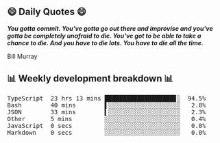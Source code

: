 ## 😄 Daily Quotes 😄

_**You gotta commit. You've gotta go out there and improvise and you've gotta be completely unafraid to die. You've got to be able to take a chance to die. And you have to die lots. You have to die all the time.**_

Bill Murray



## 📊 Weekly development breakdown 📊

<pre>TypeScript  23 hrs 13 mins ███████████████████▊░  94.5%
Bash        40 mins        ▌░░░░░░░░░░░░░░░░░░░░   2.8%
JSON        33 mins        ▍░░░░░░░░░░░░░░░░░░░░   2.3%
Other       5 mins         ░░░░░░░░░░░░░░░░░░░░░   0.4%
JavaScript  0 secs         ░░░░░░░░░░░░░░░░░░░░░   0.0%
Markdown    0 secs         ░░░░░░░░░░░░░░░░░░░░░   0.0%</pre>